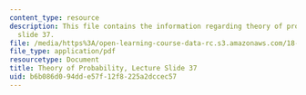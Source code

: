 ```yaml
---
content_type: resource
description: This file contains the information regarding theory of probability, lecture
  slide 37.
file: /media/https%3A/open-learning-course-data-rc.s3.amazonaws.com/18-175-theory-of-probability-spring-2014/b6b086d094dde57f12f8225a2dccec57_MIT18_175S14_Lecture37.pdf
file_type: application/pdf
resourcetype: Document
title: Theory of Probability, Lecture Slide 37
uid: b6b086d0-94dd-e57f-12f8-225a2dccec57
---
```

